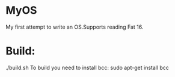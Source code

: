 # MyOS
My first attempt to write an OS.Supports reading Fat 16.

# Build: 
./build.sh
To build you need to install bcc:
sudo apt-get install bcc


